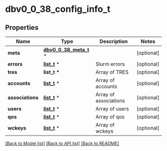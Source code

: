 # dbv0_0_38_config_info_t

## Properties
Name | Type | Description | Notes
------------ | ------------- | ------------- | -------------
**meta** | [**dbv0_0_38_meta_t**](dbv0_0_38_meta.md) \* |  | [optional] 
**errors** | [**list_t**](dbv0_0_38_error.md) \* | Slurm errors | [optional] 
**tres** | **list_t \*** | Array of TRES | [optional] 
**accounts** | [**list_t**](dbv0_0_38_account.md) \* | Array of accounts | [optional] 
**associations** | [**list_t**](dbv0_0_38_association.md) \* | Array of associations | [optional] 
**users** | [**list_t**](dbv0_0_38_user.md) \* | Array of users | [optional] 
**qos** | [**list_t**](dbv0_0_38_qos.md) \* | Array of qos | [optional] 
**wckeys** | [**list_t**](dbv0_0_38_wckey.md) \* | Array of wckeys | [optional] 

[[Back to Model list]](../README.md#documentation-for-models) [[Back to API list]](../README.md#documentation-for-api-endpoints) [[Back to README]](../README.md)


